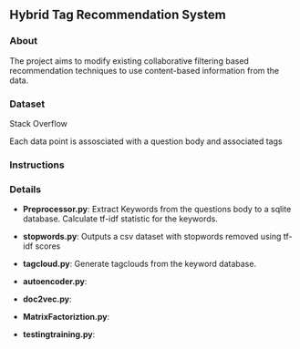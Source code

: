 ## Hybrid Tag Recommendation System

### About
The project aims to modify existing collaborative filtering based recommendation techniques to use content-based information from the data.

### Dataset
Stack Overflow

Each data point is assosciated with a question body and associated tags  

### Instructions

### Details
+ **Preprocessor.py**:
Extract Keywords from the questions body to a sqlite database.  Calculate tf-idf statistic for the keywords.



+ **stopwords.py**:
Outputs a csv dataset with stopwords removed using tf-idf scores

+ **tagcloud.py**:
Generate tagclouds from the keyword database.

+ **autoencoder.py**:

+ **doc2vec.py**:

+ **MatrixFactoriztion.py**:

+ **testingtraining.py**:
 
 
 
 

 